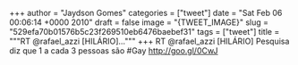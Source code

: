 
+++
author = "Jaydson Gomes"
categories = ["tweet"]
date = "Sat Feb 06 00:06:14 +0000 2010"
draft = false
image = "{TWEET_IMAGE}"
slug = "529efa70b01576b5c23f269510eb6476baebef31"
tags = ["tweet"]
title = """RT @rafael_azzi [HILÁRIO]..."""
+++
RT @rafael_azzi [HILÁRIO] Pesquisa diz que 1 a cada 3 pessoas são #Gay http://goo.gl/0CwJ
